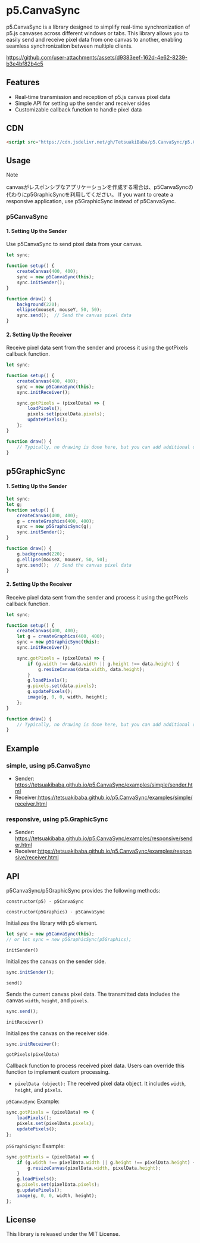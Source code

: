 # p5.CanvaSync
p5.CanvaSync is a library designed to simplify real-time synchronization of p5.js canvases across different windows or tabs. This library allows you to easily send and receive pixel data from one canvas to another, enabling seamless synchronization between multiple clients.

https://github.com/user-attachments/assets/d9383eef-162d-4e62-8239-b3e4bf82b4c5


## Features
* Real-time transmission and reception of p5.js canvas pixel data
* Simple API for setting up the sender and receiver sides
* Customizable callback function to handle pixel data

## CDN
```html
<script src="https://cdn.jsdelivr.net/gh/TetsuakiBaba/p5.CanvaSync/p5.CanvaSync.js"></script>
```

## Usage
> [!NOTE]
> <ja>canvasがレスポンシブなアプリケーションを作成する場合は、p5CanvaSyncの代わりにp5GraphicSyncを利用してください。</ja>
> <en>If you want to create a responsive application, use p5GraphicSync instead of p5CanvaSync.</en>

### p5CanvaSync
#### 1. Setting Up the Sender
Use p5CanvaSync to send pixel data from your canvas.
```javascript
let sync;

function setup() {
    createCanvas(400, 400);
    sync = new p5CanvaSync(this);
    sync.initSender();
}

function draw() {
    background(220);
    ellipse(mouseX, mouseY, 50, 50);
    sync.send();  // Send the canvas pixel data
}
```

#### 2. Setting Up the Receiver
Receive pixel data sent from the sender and process it using the gotPixels callback function.

```javascript
let sync;

function setup() {
    createCanvas(400, 400);
    sync = new p5CanvaSync(this);
    sync.initReceiver();

    sync.gotPixels = (pixelData) => {
        loadPixels();
        pixels.set(pixelData.pixels);
        updatePixels();
    };
}

function draw() {
    // Typically, no drawing is done here, but you can add additional operations if needed
}
```
## p5GraphicSync

#### 1. Setting Up the Sender
```javascript
let sync;
let g;
function setup() {
    createCanvas(400, 400);
    g = createGraphics(400, 400);
    sync = new p5GraphicSync(g);
    sync.initSender();
}

function draw() {
    g.background(220);
    g.ellipse(mouseX, mouseY, 50, 50);
    sync.send();  // Send the canvas pixel data
}
```

#### 2. Setting Up the Receiver
Receive pixel data sent from the sender and process it using the gotPixels callback function.

```javascript
let sync;

function setup() {
    createCanvas(400, 400);
    let g = createGraphics(400, 400);
    sync = new p5GraphicSync(this);
    sync.initReceiver();

    sync.gotPixels = (pixelData) => {
        if (g.width !== data.width || g.height !== data.height) {
            g.resizeCanvas(data.width, data.height);
        }
        g.loadPixels();
        g.pixels.set(data.pixels);
        g.updatePixels();
        image(g, 0, 0, width, height);
    };
}

function draw() {
    // Typically, no drawing is done here, but you can add additional operations if needed
}
```


## Example
### simple, using p5.CanvaSync
 * Sender: https://tetsuakibaba.github.io/p5.CanvaSync/examples/simple/sender.html
 * Receiver:https://tetsuakibaba.github.io/p5.CanvaSync/examples/simple/receiver.html
 ### responsive, using p5.GraphicSync
  * Sender: https://tetsuakibaba.github.io/p5.CanvaSync/examples/responsive/sender.html
 * Receiver:https://tetsuakibaba.github.io/p5.CanvaSync/examples/responsive/receiver.html

## API
p5CanvaSync/p5GraphicSync provides the following methods:

`constructor(p5) - p5CanvaSync`

`constructor(p5Graphics) - p5CanvaSync`

Initializes the library with p5 element.
```javascript
let sync = new p5CanvaSync(this);
// or let sync = new p5GraphicSync(p5Graphics);
```

`initSender()`

Initializes the canvas on the sender side.
```javascript
sync.initSender();
```

`send()`

Sends the current canvas pixel data. The transmitted data includes the canvas `width`, `height`, and `pixels`.
```javascript
sync.send();
```

`initReceiver()`

Initializes the canvas on the receiver side.
```javascript
sync.initReceiver();
```

`gotPixels(pixelData)`

Callback function to process received pixel data. Users can override this function to implement custom processing.
  * `pixelData (object):` The received pixel data object. It includes `width`, `height`, and `pixels`.

`p5CanvaSync` Example:
```javascript
sync.gotPixels = (pixelData) => {
    loadPixels();
    pixels.set(pixelData.pixels);
    updatePixels();
};
```

`p5GraphicSync` Example:
```javascript
sync.gotPixels = (pixelData) => {
    if (g.width !== pixelData.width || g.height !== pixelData.height) {
        g.resizeCanvas(pixelData.width, pixelData.height);
    }
    g.loadPixels();
    g.pixels.set(pixelData.pixels);
    g.updatePixels();
    image(g, 0, 0, width, height);
};
```

## License
This library is released under the MIT License.
